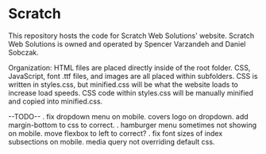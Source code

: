# Scratch

This repository hosts the code for Scratch Web Solutions' website. Scratch Web Solutions is owned and operated by Spencer Varzandeh and Daniel Sobczak.

Organization:
HTML files are placed directly inside of the root folder. CSS, JavaScript, font .ttf files, and images are all placed within subfolders.
CSS is written in styles.css, but minified.css will be what the website loads to increase load speeds. CSS code within styles.css will be manually minified and copied into minified.css.

--TODO--
. fix dropdown menu on mobile. covers logo on dropdown. add margin-bottom to css to correct.
. hamburger menu sometimes not showing on mobile. move flexbox to left to correct?
. fix font sizes of index subsections on mobile. media query not overriding default css.